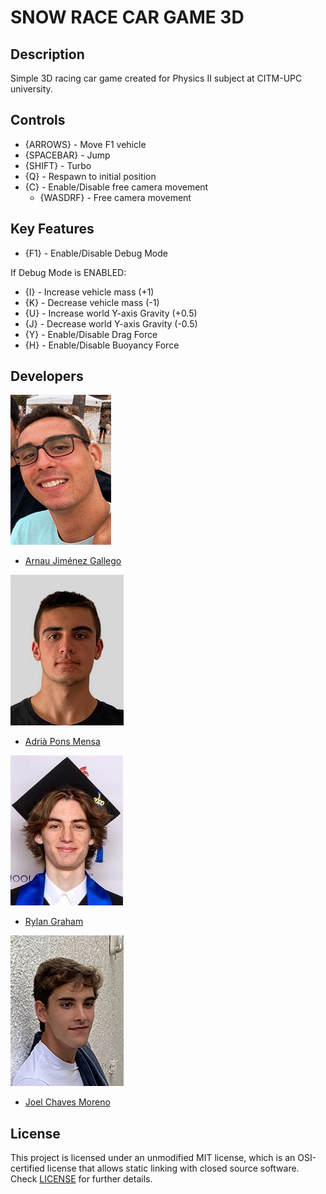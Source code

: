# SNOW RACE CAR GAME 3D

## Description

Simple 3D racing car game created for Physics II subject at CITM-UPC university.

## Controls

- {ARROWS} - Move F1 vehicle
- {SPACEBAR} - Jump
- {SHIFT} - Turbo
- {Q} - Respawn to initial position
- {C} - Enable/Disable free camera movement
	- {WASDRF} - Free camera movement

## Key Features

- {F1} - Enable/Disable Debug Mode

If Debug Mode is ENABLED:
- {I} - Increase vehicle mass (+1)
- {K} - Decrease vehicle mass (-1)
- {U} - Increase world Y-axis Gravity (+0.5)
- {J} - Decrease world Y-axis Gravity (-0.5)
- {Y} - Enable/Disable Drag Force
- {H} - Enable/Disable Buoyancy Force

## Developers

 ![](https://raw.githubusercontent.com/AdriaPm/RaceCarGame3D/main/TeamPhotos/arnaujimenez.png)
 - [Arnau Jiménez Gallego](https://github.com/Historn) 
 
 ![](https://raw.githubusercontent.com/AdriaPm/RaceCarGame3D/main/TeamPhotos/adriapons.jpg)
 - [Adrià Pons Mensa](https://github.com/AdriaPm)
 
 ![](https://raw.githubusercontent.com/AdriaPm/RaceCarGame3D/main/TeamPhotos/rylangraham.jpg)
 - [Rylan Graham](https://github.com/RylanJGraham)
 
 ![](https://raw.githubusercontent.com/AdriaPm/RaceCarGame3D/main/TeamPhotos/joelchaves.jpg)
 - [Joel Chaves Moreno](https://github.com/JoeyCM)

## License

This project is licensed under an unmodified MIT license, which is an OSI-certified license that allows static linking with closed source software. Check [LICENSE](https://mit-license.org/) for further details.
